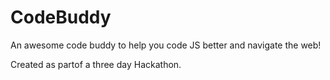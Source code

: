 # CodeBuddy
An awesome code buddy to help you code JS better and navigate the web!

Created as partof a three day Hackathon.
